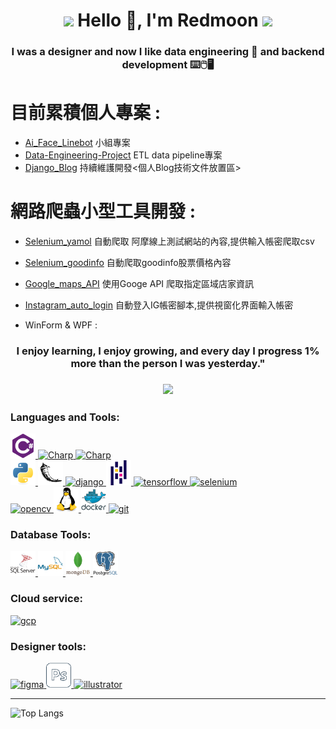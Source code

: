 <div>
   <h1 align="center"><img src="https://www.niusnews.com/upload/imgs/default/2018JulP/0723Rabbit/6.gif" width="100"> Hello 👋, I'm Redmoon <img src="https://www.niusnews.com/upload/imgs/default/2018JulP/0723Rabbit/62.gif" width="100"></h1> 
</div>

<h3 align="center"> I was a designer and now I like data engineering 📄 and backend development  ⌨️🖱️🖥️ </h3

<div >

   # 目前累積個人專案 :
   - [Ai_Face_Linebot](https://github.com/tn00627974/AI-Project) 小組專案
   - [Data-Engineering-Project](https://github.com/tn00627974/Data-Engineering-Project) ETL data pipeline專案
   - [Django_Blog](https://github.com/tn00627974/Django_Blog) 持續維護開發<個人Blog技術文件放置區>
   
   # 網路爬蟲小型工具開發 :
   - [Selenium_yamol](https://github.com/tn00627974/Selenium_yamol) 自動爬取 阿摩線上測試網站的內容,提供輸入帳密爬取csv
   - [Selenium_goodinfo](https://github.com/tn00627974/Selenium_goodinfo) 自動爬取goodinfo股票價格內容
   - [Google_maps_API](https://github.com/tn00627974/Google_maps_API) 使用Googe API 爬取指定區域店家資訊
   - [Instagram_auto_login](https://github.com/tn00627974/Instagram_auto_login) 自動登入IG帳密腳本,提供視窗化界面輸入帳密

   - WinForm & WPF :

</div>
<div >
   <h3 align="center">I enjoy learning, I enjoy growing, and every day I progress 1% more than the person I was yesterday."</h3>
    <h3 align="center">
         <img src="https://github.com/tn00627974/tn00627974/assets/139155210/31806402-f400-4a34-a5c4-2496865b6237" width="500" >
    </h3>
</div>



### <h3 align="left">Languages and Tools:</h3>
<div>
   <a href="" target="_blank" rel="noreferrer">
    <img src="https://raw.githubusercontent.com/devicons/devicon/6910f0503efdd315c8f9b858234310c06e04d9c0/icons/csharp/csharp-plain.svg" alt="Charp" width="40" height="40"/>
</a>

<a href="" target="_blank" rel="noreferrer">
    <img src="https://www.spec-india.com/wp-content/uploads/2023/05/winforms-logo.png" alt="Charp" width="50" height="50"/>
</a>

<a href="" target="_blank" rel="noreferrer">
    <img src="https://github.com/user-attachments/assets/2ad45921-1574-41a0-bfdf-8e4a006af4d0" alt="Charp" width="50" height="50"/>
</a>
</div>


<div>
<a href="https://www.python.org" target="_blank" rel="noreferrer">
    <img src="https://raw.githubusercontent.com/devicons/devicon/master/icons/python/python-original.svg" alt="python" width="40" height="40"/>
</a>

<a href="https://flask.palletsprojects.com/" target="_blank" rel="noreferrer">
    <img src="https://github.com/devicons/devicon/blob/master/icons/flask/flask-original.svg" alt="flask" width="40" height="40"/>
</a>



<a href="https://django.palletsprojects.com/" target="_blank" rel="noreferrer">
    <img src="https://cdn.worldvectorlogo.com/logos/django.svg" alt="django" width="40" height="40"/>
</a> 

<a href="https://pandas.pydata.org/" target="_blank" rel="noreferrer">
    <img src="https://raw.githubusercontent.com/devicons/devicon/2ae2a900d2f041da66e950e4d48052658d850630/icons/pandas/pandas-original.svg" alt="pandas" width="40" height="40"/>
</a>

<a href="https://www.tensorflow.org" target="_blank" rel="noreferrer">
    <img src="https://www.vectorlogo.zone/logos/tensorflow/tensorflow-icon.svg" alt="tensorflow" width="40" height="40"/>
</a>

<a href="https://www.selenium.dev" target="_blank" rel="noreferrer">
    <img src="https://raw.githubusercontent.com/detain/svg-logos/780f25886640cef088af994181646db2f6b1a3f8/svg/selenium-logo.svg" alt="selenium" width="40" height="40"/>
</a>
</div>

<a href="https://opencv.org/" target="_blank" rel="noreferrer">
    <img src="https://www.vectorlogo.zone/logos/opencv/opencv-icon.svg" alt="opencv" width="40" height="40"/>
</a>

<a href="https://www.linux.org/" target="_blank" rel="noreferrer">
    <img src="https://raw.githubusercontent.com/devicons/devicon/master/icons/linux/linux-original.svg" alt="linux" width="40" height="40"/>
</a>

<a href="https://www.docker.com/" target="_blank" rel="noreferrer">
    <img src="https://raw.githubusercontent.com/devicons/devicon/master/icons/docker/docker-original-wordmark.svg" alt="docker" width="40" height="40"/>
</a>
<a href="https://git-scm.com/" target="_blank" rel="noreferrer">
    <img src="https://www.vectorlogo.zone/logos/git-scm/git-scm-icon.svg" alt="git" width="40" height="40"/>
</a>

### <h3 align="left">Database Tools:</h3>

<a href="https://www.microsoft.com/zh-tw/sql-server/" target="_blank" rel="noreferrer">
    <img src="https://github.com/devicons/devicon/blob/master/icons/microsoftsqlserver/microsoftsqlserver-original-wordmark.svg" alt="mssql" width="40" height="40"/>
</a>

<a href="https://www.mysql.com/" target="_blank" rel="noreferrer">
    <img src="https://raw.githubusercontent.com/devicons/devicon/master/icons/mysql/mysql-original-wordmark.svg" alt="mysql" width="40" height="40"/>
</a>
<a href="https://www.mongodb.com/" target="_blank" rel="noreferrer">
    <img src="https://raw.githubusercontent.com/devicons/devicon/master/icons/mongodb/mongodb-original-wordmark.svg" alt="mongodb" width="40" height="40"/>
</a>
<a href="https://www.postgresql.org" target="_blank" rel="noreferrer">
    <img src="https://raw.githubusercontent.com/devicons/devicon/master/icons/postgresql/postgresql-original-wordmark.svg" alt="postgresql" width="40" height="40"/>
</a>

### <h3 align="left">Cloud service:</h3>
<a href="https://cloud.google.com" target="_blank" rel="noreferrer">
    <img src="https://www.vectorlogo.zone/logos/google_cloud/google_cloud-icon.svg" alt="gcp" width="40" height="40"/>
</a>

### <h3 align="left">Designer tools:</h3>
<a href="https://www.figma.com/" target="_blank" rel="noreferrer">
    <img src="https://www.vectorlogo.zone/logos/figma/figma-icon.svg" alt="figma" width="40" height="40"/>
</a>

<a href="https://www.photoshop.com/en" target="_blank" rel="noreferrer">
    <img src="https://raw.githubusercontent.com/devicons/devicon/master/icons/photoshop/photoshop-line.svg" alt="photoshop" width="40" height="40"/>
</a>
<a href="https://www.adobe.com/in/products/illustrator.html" target="_blank" rel="noreferrer">
    <img src="https://www.vectorlogo.zone/logos/adobe_illustrator/adobe_illustrator-icon.svg" alt="illustrator" width="40" height="40"/>
</a>

---

![Top Langs](https://github-readme-stats.vercel.app/api/top-langs/?username=tn00627974&layout=compact)

